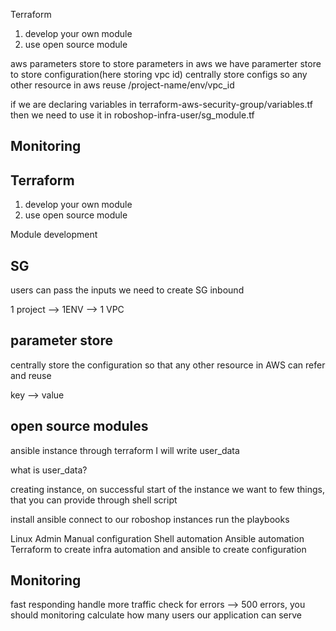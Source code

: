 Terraform
1. develop your own module
2. use open source module


aws parameters store
to store parameters in aws we have paramerter store to store configuration(here storing vpc id)
centrally store configs so any other resource in aws reuse
/project-name/env/vpc_id

if we are declaring variables in terraform-aws-security-group/variables.tf then we need to use it in roboshop-infra-user/sg_module.tf

Monitoring
------------




Terraform
------------
1. develop your own module
2. use open source module

Module development

SG
---------
users can pass the inputs we need to create SG
inbound

1 project --> 1ENV --> 1 VPC

parameter store
-----------------
centrally store the configuration so that any other resource in AWS can refer and reuse

key --> value

open source modules
---------------------

ansible instance through terraform I will write user_data

what is user_data?

creating instance, on successful start of the instance we want to few things, that you can provide through shell script

install ansible
connect to our roboshop instances
run the playbooks

Linux Admin
Manual configuration
Shell automation
Ansible automation
Terraform to create infra automation and ansible to create configuration

Monitoring
------------------
fast responding
handle more traffic
check for errors --> 500 errors, you should monitoring
calculate how many users our application can serve
